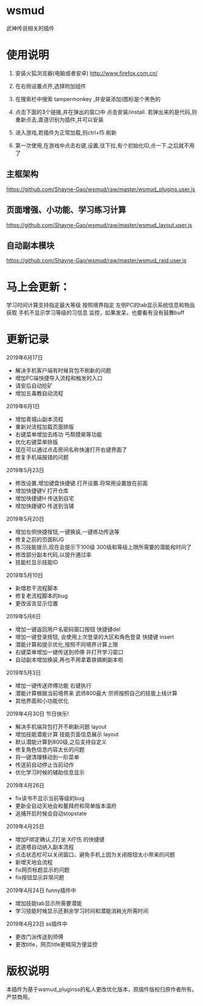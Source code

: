 # wsmud
武神传说相关的插件

# 使用说明
1. 安装火狐浏览器(电脑或者安卓)  http://www.firefox.com.cn/
2. 在右侧设置点开,选择附加组件
3. 在搜索栏中搜索 tampermonkey  ,并安装添加(图标是个黑色的
4. 点击下面的3个链接,并在弹出的窗口中 点击安装/install.
      若弹出来的是代码,则重新点击,直道识别为插件,并可以安装
      
5. 进入游戏,若插件为正常加载,则ctrl+f5 刷新
6. 第一次使用,在游戏中点击右键,设置,往下拉,有个初始化ID,点一下.之后就不用了
## 主框架构

https://github.com/Shayne-Gao/wsmud/raw/master/wsmud_plugins.user.js
## 页面增强、小功能、学习练习计算
https://github.com/Shayne-Gao/wsmud/raw/master/wsmud_layout.user.js

## 自动副本模块
https://github.com/Shayne-Gao/wsmud/raw/master/wsmud_raid.user.js



# 马上会更新：
学习时间计算支持指定最大等级 按照境界指定
左侧PC的tab显示系统信息和物品获取
手机不显示学习等级的习信息
监控，如果发呆，也要看有没有鼓舞buff



# 更新记录 

2019年6月17日 
- 解决手机客户端有时候背包不刷新的问题
- 增加PC端快捷导入流程和触发的入口
- 请安后自动挖矿
- 增加五毒教自动流程

2019年6月1日
- 增加青城山副本流程
- 重新对流程加载页面排版
- 右键菜单增加去练功  丐帮摸紫等功能
- 优化右键菜单排版
- 现在可以通过点击房间名称快速打开右键界面了
- 修复手机端报错的问题


2019年5月23日 
- 修改设置,增加键盘快捷键.打开设置.将常用设置放在前面
- 增加快捷键V 打开仓库
- 增加快捷键H 传送到自宅
- 增加快捷键D 传送到当铺


2019年5月20日
- 增加左侧快捷按钮,一键换装,一键练功传送等
- 修复之前的页面BUG
- 练习技能提示,现在会提示下100级 300级和等级上限所需要的潜能和时间了
- 修改部分副本代码,以提升通过率
- 技能栏显示技能ID

2019年5月10日
- 新增若干流程脚本
- 修复老流程脚本的bug
- 更改谣言显示位置

2019年5月6日
- 增加一键返回用户名密码窗口按钮 快捷键del
- 增加一键登录按钮, 会使用上次登录的大区和角色登录 快捷键 insert
- 潜能计算和提示优化,按照不同境界计算上限
- 右键菜单增加一键传送到师傅 并打开学习窗口
- 自动副本增加换装,再也不用拿着铁镐刷副本啦

2019年5月3日
- 增加一键传送师傅功能 右键执行
- 潜能计算根据当前境界来 武师800最大  宗师按照自己的技能上线计算
- 其他界面和小功能优化

2019年4月30日
节日快乐!
- 解决手机端背包打开不刷新问题 layout
- 增加技能潜能计算 技能页面信息展示 layout
- 默认潜能计算到800级,之后支持自定义
- 修复角色信息内容太长的问题
- 将一键清理移动到一阶菜单
- 传送前自动停止当前动作
- 优化学习时候的辅助信息显示


2019年4月26日 
- fix读书不显示当前等级的bug
- 更新全自动天地会和鳌拜府和简单版本温府
- 追捕开启时候会自动stopstate

2019年4月25日 
- 增加F绑定确认,Z打坐 X疗伤 的快捷键
- 武道塔自动纳入副本流程
- 点击状态栏可以关闭窗口，避免手机上因为关闭按钮太小带来的问题
- 新增天地会流程
- fix网页标题显示的问题
- fix按钮显示异常问题


2019年4月24日  funny插件中  
- 增加技能tab显示所需要潜能
- 学习技能时候显示还剩余学习时间和潜能消耗光所需时间

2019年4月23日  ss插件中 
- 更改门派传送到师傅
- 更改title，网页title更精简方便监控




# 版权说明
本插件为基于wsmud_pluginss的私人更改优化版本，原插件版权归原作者所有。严禁商用。

